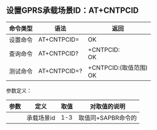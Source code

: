 ## 设置GPRS承载场景ID：AT+CNTPCID

| 命令类型 | 语法             | 返回                            |
| -------- | ---------------- | ------------------------------- |
| 设置命令 | AT+CNTPCID=<cid> | OK                              |
| 查询命令 | AT+CNTPCID?      | +CNTPCID:<cid> <br>OK           |
| 测试命令 | AT+CNTPCID=?     | +CNTPCID:(<cid>取值范围) <br>OK |

 

参数定义：

| 参数  | 定义       | 取值 | 对取值的说明            |
| ----- | ---------- | ---- | ----------------------- |
| <cid> | 承载场景id | 1-3  | 取值同+SAPBR命令的<cid> |
